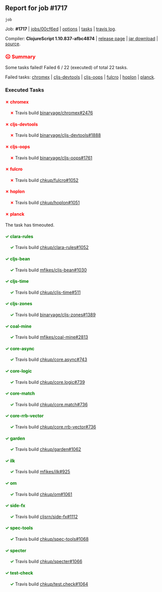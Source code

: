 ## Report for job #1717
```
job
```


Job: **#1717** | [jobs/00cf6ed](https://github.com/cljs-oss/canary/commit/00cf6ed37f437ab583c1ea178f894532234fd96a) | [options](options.edn) | [tasks](tasks.edn) | [travis log](https://travis-ci.org/cljs-oss/canary/builds/762814122).

Compiler: **ClojureScript 1.10.837-afbc4874** | [release page](https://github.com/cljs-oss/canary/releases/tag/r1.10.837-afbc4874) | [jar download](https://github.com/cljs-oss/canary/releases/download/r1.10.837-afbc4874/clojurescript-1.10.837-afbc4874.jar) | [source](https://github.com/clojure/clojurescript/commit/afbc4874518e26b800386ba2927fa532b2df7d90).

### <b style='color:red'>☹ Summary</b>

Some tasks failed! Failed 6 / 22 (executed) of total 22 tasks.

Failed tasks: [chromex](#-chromex) | [cljs-devtools](#-cljs-devtools) | [cljs-oops](#-cljs-oops) | [fulcro](#-fulcro) | [hoplon](#-hoplon) | [planck](#-planck).

### Executed Tasks

#### <b style='color:red'>&#x2717; chromex</b>
&nbsp;&nbsp;&nbsp;&nbsp;<b style='color:red'>&#x2717;</b> Travis build [binaryage/chromex#2476](https://travis-ci.org/binaryage/chromex/builds/762814315)<br>

#### <b style='color:red'>&#x2717; cljs-devtools</b>
&nbsp;&nbsp;&nbsp;&nbsp;<b style='color:red'>&#x2717;</b> Travis build [binaryage/cljs-devtools#1888](https://travis-ci.org/binaryage/cljs-devtools/builds/762814321)<br>

#### <b style='color:red'>&#x2717; cljs-oops</b>
&nbsp;&nbsp;&nbsp;&nbsp;<b style='color:red'>&#x2717;</b> Travis build [binaryage/cljs-oops#1761](https://travis-ci.org/binaryage/cljs-oops/builds/762814323)<br>

#### <b style='color:red'>&#x2717; fulcro</b>
&nbsp;&nbsp;&nbsp;&nbsp;<b style='color:red'>&#x2717;</b> Travis build [chkup/fulcro#1052](https://travis-ci.org/chkup/fulcro/builds/762814348)<br>

#### <b style='color:red'>&#x2717; hoplon</b>
&nbsp;&nbsp;&nbsp;&nbsp;<b style='color:red'>&#x2717;</b> Travis build [chkup/hoplon#1051](https://travis-ci.org/chkup/hoplon/builds/762814384)<br>

#### <b style='color:red'>&#x2717; planck</b>
The task has timeouted.

#### <b style='color:green'>&#x2713; clara-rules</b>
&nbsp;&nbsp;&nbsp;&nbsp;<b style='color:green'>&#x2713;</b> Travis build [chkup/clara-rules#1052](https://travis-ci.org/chkup/clara-rules/builds/762814317)<br>

#### <b style='color:green'>&#x2713; cljs-bean</b>
&nbsp;&nbsp;&nbsp;&nbsp;<b style='color:green'>&#x2713;</b> Travis build [mfikes/cljs-bean#1030](https://travis-ci.org/mfikes/cljs-bean/builds/762814319)<br>

#### <b style='color:green'>&#x2713; cljs-time</b>
&nbsp;&nbsp;&nbsp;&nbsp;<b style='color:green'>&#x2713;</b> Travis build [chkup/cljs-time#511](https://travis-ci.org/chkup/cljs-time/builds/762814325)<br>

#### <b style='color:green'>&#x2713; cljs-zones</b>
&nbsp;&nbsp;&nbsp;&nbsp;<b style='color:green'>&#x2713;</b> Travis build [binaryage/cljs-zones#1389](https://travis-ci.org/binaryage/cljs-zones/builds/762814328)<br>

#### <b style='color:green'>&#x2713; coal-mine</b>
&nbsp;&nbsp;&nbsp;&nbsp;<b style='color:green'>&#x2713;</b> Travis build [mfikes/coal-mine#2813](https://travis-ci.org/mfikes/coal-mine/builds/762814330)<br>

#### <b style='color:green'>&#x2713; core-async</b>
&nbsp;&nbsp;&nbsp;&nbsp;<b style='color:green'>&#x2713;</b> Travis build [chkup/core.async#743](https://travis-ci.org/chkup/core.async/builds/762814336)<br>

#### <b style='color:green'>&#x2713; core-logic</b>
&nbsp;&nbsp;&nbsp;&nbsp;<b style='color:green'>&#x2713;</b> Travis build [chkup/core.logic#739](https://travis-ci.org/chkup/core.logic/builds/762814338)<br>

#### <b style='color:green'>&#x2713; core-match</b>
&nbsp;&nbsp;&nbsp;&nbsp;<b style='color:green'>&#x2713;</b> Travis build [chkup/core.match#736](https://travis-ci.org/chkup/core.match/builds/762814340)<br>

#### <b style='color:green'>&#x2713; core-rrb-vector</b>
&nbsp;&nbsp;&nbsp;&nbsp;<b style='color:green'>&#x2713;</b> Travis build [chkup/core.rrb-vector#736](https://travis-ci.org/chkup/core.rrb-vector/builds/762814342)<br>

#### <b style='color:green'>&#x2713; garden</b>
&nbsp;&nbsp;&nbsp;&nbsp;<b style='color:green'>&#x2713;</b> Travis build [chkup/garden#1062](https://travis-ci.org/chkup/garden/builds/762814403)<br>

#### <b style='color:green'>&#x2713; ilk</b>
&nbsp;&nbsp;&nbsp;&nbsp;<b style='color:green'>&#x2713;</b> Travis build [mfikes/ilk#925](https://travis-ci.org/mfikes/ilk/builds/762814370)<br>

#### <b style='color:green'>&#x2713; om</b>
&nbsp;&nbsp;&nbsp;&nbsp;<b style='color:green'>&#x2713;</b> Travis build [chkup/om#1061](https://travis-ci.org/chkup/om/builds/762814388)<br>

#### <b style='color:green'>&#x2713; side-fx</b>
&nbsp;&nbsp;&nbsp;&nbsp;<b style='color:green'>&#x2713;</b> Travis build [cljsrn/side-fx#1112](https://travis-ci.org/cljsrn/side-fx/builds/762814380)<br>

#### <b style='color:green'>&#x2713; spec-tools</b>
&nbsp;&nbsp;&nbsp;&nbsp;<b style='color:green'>&#x2713;</b> Travis build [chkup/spec-tools#1068](https://travis-ci.org/chkup/spec-tools/builds/762814398)<br>

#### <b style='color:green'>&#x2713; specter</b>
&nbsp;&nbsp;&nbsp;&nbsp;<b style='color:green'>&#x2713;</b> Travis build [chkup/specter#1066](https://travis-ci.org/chkup/specter/builds/762814401)<br>

#### <b style='color:green'>&#x2713; test-check</b>
&nbsp;&nbsp;&nbsp;&nbsp;<b style='color:green'>&#x2713;</b> Travis build [chkup/test.check#1064](https://travis-ci.org/chkup/test.check/builds/762814405)<br>